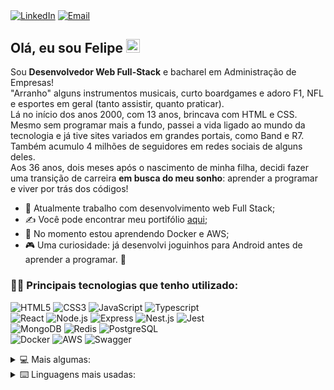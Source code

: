 [<img align="center" alt="LinkedIn" src="https://img.shields.io/badge/LinkedIn-0077B5?logo=linkedin&logoColor=white" />][linkedin]
[<img align="center" alt="Email" src="https://img.shields.io/badge/Microsoft_Outlook-0078D4?logo=microsoft-outlook&logoColor=white" />][email]  


## Olá, eu sou Felipe <img alt="Oi!"  width="22px" src="https://github.com/TheDudeThatCode/TheDudeThatCode/blob/master/Assets/Hi.gif?raw=true"/>

Sou **Desenvolvedor Web Full-Stack** e bacharel em Administração de Empresas!  
"Arranho" alguns instrumentos musicais, curto boardgames e adoro F1, NFL e esportes em geral (tanto assistir, quanto praticar).  
Lá no início dos anos 2000, com 13 anos, brincava com  HTML e CSS. Mesmo sem programar mais a fundo, passei a vida ligado ao mundo da tecnologia e já tive sites variados em grandes portais, como Band e R7. Também acumulo 4 milhões de seguidores em redes sociais de alguns deles.  
Aos 36 anos, dois meses após o nascimento de minha filha, decidi fazer uma transição de carreira **em busca do meu sonho**: aprender a programar e viver por trás dos códigos!  

- 🔭 Atualmente trabalho com desenvolvimento web Full Stack;
- ✍ Você pode encontrar meu portifólio [aqui][repositorio];
- 🌱 No momento estou aprendendo Docker e AWS;
- 🎮 Uma curiosidade: já desenvolvi joguinhos para Android antes de aprender a programar. 🤨  

### 🧑‍💻 Principais tecnologias que tenho utilizado:
![HTML5](https://img.shields.io/badge/HTML-E34F26.svg?logo=html5&logoColor=white)
![CSS3](https://img.shields.io/badge/CSS3-1572B6?&logo=css3&logoColor=white)
![JavaScript](https://img.shields.io/badge/JavaScript-323330?&logo=javascript&logoColor=F7DF1E)
![Typescript](https://img.shields.io/badge/TypeScript-007ACC?&logo=typescript&logoColor=white)
  <br>
![React](https://img.shields.io/badge/React-20232A?&logo=react&logoColor=61DAFB)
![Node.js](https://img.shields.io/badge/Node%20js-339933?&logo=nodedotjs&logoColor=white)
![Express](https://img.shields.io/badge/Express%20js-000000?&logo=express&logoColor=white)
![Nest.js](https://img.shields.io/badge/nestjs-E0234E?&logo=nestjs&logoColor=white)
![Jest](https://img.shields.io/badge/Jest-C21325?&logo=jest&logoColor=white)
  <br>
![MongoDB](https://img.shields.io/badge/MongoDB-4EA94B?&logo=mongodb&logoColor=white)
![Redis](https://img.shields.io/badge/redis-%23DD0031.svg?&logo=redis&logoColor=white)
![PostgreSQL](https://img.shields.io/badge/PostgreSQL-316192?&logo=postgresql&logoColor=white)
  <br>
![Docker](https://img.shields.io/badge/Docker-2CA5E0?&logo=docker&logoColor=white)
![AWS](https://img.shields.io/badge/Amazon_AWS-FF9900?&logo=amazonaws&logoColor=white)
![Swagger](https://img.shields.io/badge/Swagger-85EA2D?&logo=Swagger&logoColor=white)
  <br>

<details>
  <summary>💻 Mais algumas:</summary>
  <br>
    <img alt="npm" align="center" src="https://img.shields.io/badge/npm-CB3837?&logo=npm&logoColor=white"/>
    <img alt="" align="center" src=""/>
    <img alt="" align="center" src=""/>
    <img alt="" align="center" src=""/>
    <img alt="" align="center" src=""/>
    ![npm](https://img.shields.io/badge/npm-CB3837?&logo=npm&logoColor=white)
    ![ts-node](https://img.shields.io/badge/ts--node-3178C6?&logo=ts-node&logoColor=white)
    ![Styled-components](https://img.shields.io/badge/styled--components-DB7093?logo=styled-components&logoColor=white)
    ![Prisma](https://img.shields.io/badge/Prisma-3982CE?&logo=Prisma&logoColor=white)
    ![JWT](https://img.shields.io/badge/JWT-000000?&logo=JSON%20web%20tokens&logoColor=white)
    ![Axios](https://img.shields.io/badge/axios-671ddf?&logo=axios&logoColor=white)
  <br>
    ![Figma](https://img.shields.io/badge/Figma-F24E1E?&logo=figma&logoColor=white)
    ![VSCode](https://img.shields.io/badge/VSCode-0078D4?&logo=visual%20studio%20code&logoColor=white)
    ![Git](https://img.shields.io/badge/Git-F05033.svg?logo=git&logoColor=white)
    ![GitHub](https://img.shields.io/badge/GitHub-100000?&logo=github&logoColor=white)
    ![Linux](https://img.shields.io/badge/Linux-FCC624.svg?logo=linux&logoColor=white)
</details>

<details>
<summary>⌨️ Linguagens mais usadas:</summary>
  <br>
    ![Stats](https://github-readme-stats.vercel.app/api/top-langs?username=felipeiasbik&show_icons=true&locale=en&layout=compact&theme=dark)
</details>

[repositorio]: https://github.com/felipeiasbik?tab=repositories
[email]: mailto:felipeiasik@hotmail.com
[linkedin]: https://www.linkedin.com/in/felipeiasbik/
